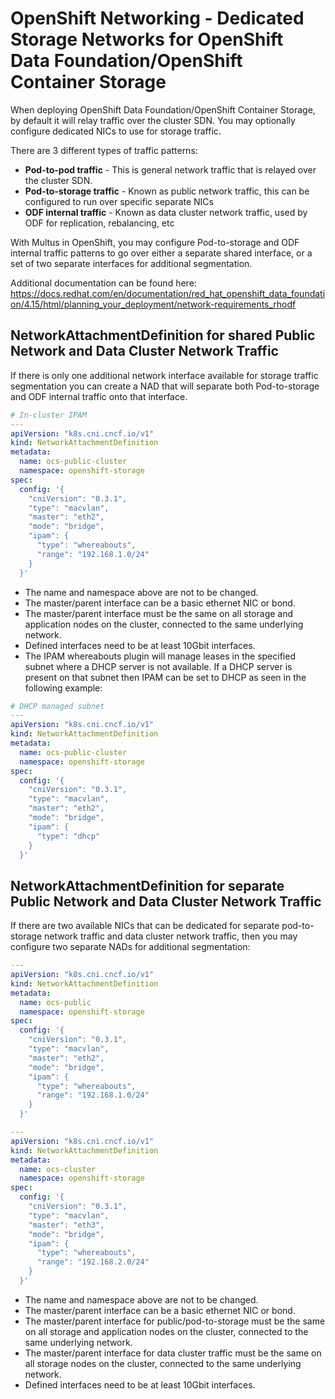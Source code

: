 # OpenShift Networking - Dedicated Storage Networks for OpenShift Data Foundation/OpenShift Container Storage

When deploying OpenShift Data Foundation/OpenShift Container Storage, by default it will relay traffic over the cluster SDN.  You may optionally configure dedicated NICs to use for storage traffic.

There are 3 different types of traffic patterns:

- **Pod-to-pod traffic** - This is general network traffic that is relayed over the cluster SDN.
- **Pod-to-storage traffic** - Known as public network traffic, this can be configured to run over specific separate NICs
- **ODF internal traffic** - Known as data cluster network traffic, used by ODF for replication, rebalancing, etc

With Multus in OpenShift, you may configure Pod-to-storage and ODF internal traffic patterns to go over either a separate shared interface, or a set of two separate interfaces for additional segmentation.

Additional documentation can be found here: https://docs.redhat.com/en/documentation/red_hat_openshift_data_foundation/4.15/html/planning_your_deployment/network-requirements_rhodf

## NetworkAttachmentDefinition for shared Public Network and Data Cluster Network Traffic

If there is only one additional network interface available for storage traffic segmentation you can create a NAD that will separate both Pod-to-storage and ODF internal traffic onto that interface.

```yaml
# In-cluster IPAM
---
apiVersion: "k8s.cni.cncf.io/v1"
kind: NetworkAttachmentDefinition
metadata:
  name: ocs-public-cluster
  namespace: openshift-storage
spec:
  config: '{
  	"cniVersion": "0.3.1",
  	"type": "macvlan",
  	"master": "eth2",
  	"mode": "bridge",
  	"ipam": {
      "type": "whereabouts",
      "range": "192.168.1.0/24"
  	}
  }'
```

- The name and namespace above are not to be changed.
- The master/parent interface can be a basic ethernet NIC or bond.
- The master/parent interface must be the same on all storage and application nodes on the cluster, connected to the same underlying network.
- Defined interfaces need to be at least 10Gbit interfaces.
- The IPAM whereabouts plugin will manage leases in the specified subnet where a DHCP server is not available.  If a DHCP server is present on that subnet then IPAM can be set to DHCP as seen in the following example:

```yaml
# DHCP managed subnet
---
apiVersion: "k8s.cni.cncf.io/v1"
kind: NetworkAttachmentDefinition
metadata:
  name: ocs-public-cluster
  namespace: openshift-storage
spec:
  config: '{
  	"cniVersion": "0.3.1",
  	"type": "macvlan",
  	"master": "eth2",
  	"mode": "bridge",
  	"ipam": {
      "type": "dhcp"
  	}
  }'
```

## NetworkAttachmentDefinition for separate Public Network and Data Cluster Network Traffic

If there are two available NICs that can be dedicated for separate pod-to-storage network traffic and data cluster network traffic, then you may configure two separate NADs for additional segmentation:

```yaml
---
apiVersion: "k8s.cni.cncf.io/v1"
kind: NetworkAttachmentDefinition
metadata:
  name: ocs-public
  namespace: openshift-storage
spec:
  config: '{
  	"cniVersion": "0.3.1",
  	"type": "macvlan",
  	"master": "eth2",
  	"mode": "bridge",
  	"ipam": {
      "type": "whereabouts",
      "range": "192.168.1.0/24"
  	}
  }'
```

```yaml
---
apiVersion: "k8s.cni.cncf.io/v1"
kind: NetworkAttachmentDefinition
metadata:
  name: ocs-cluster
  namespace: openshift-storage
spec:
  config: '{
  	"cniVersion": "0.3.1",
  	"type": "macvlan",
  	"master": "eth3",
  	"mode": "bridge",
  	"ipam": {
      "type": "whereabouts",
      "range": "192.168.2.0/24"
  	}
  }'
```

- The name and namespace above are not to be changed.
- The master/parent interface can be a basic ethernet NIC or bond.
- The master/parent interface for public/pod-to-storage must be the same on all storage and application nodes on the cluster, connected to the same underlying network.
- The master/parent interface for data cluster traffic must be the same on all storage nodes on the cluster, connected to the same underlying network.
- Defined interfaces need to be at least 10Gbit interfaces.